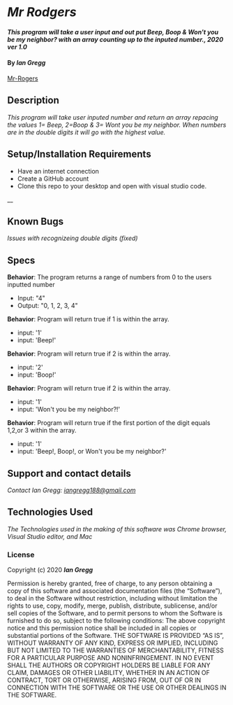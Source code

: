 # _Mr Rodgers_

#### _This program will take a user input and out put Beep, Boop & Won't you be my neighbor? with an array counting up to the inputed number., 2020 ver 1.0_

#### By _Ian Gregg_
[Mr-Rogers](https://github.com/oldgregg89/Mr-Rogers)


## Description

_This program will take user inputed number and  return an array repacing the values 1= Beep, 2=Boop & 3= Wont you be my neighbor. When numbers are in the double digits it will go with the highest value._

## Setup/Installation Requirements


* Have an internet connection 
* Create a GitHub account
* Clone this repo to your desktop and open with visual studio code.

__

## Known Bugs

_Issues with recognizeing double digits (fixed)_

## Specs

**Behavior**: The program returns a range of numbers from 0 to the users inputted number
* Input: "4"
* Output: "0, 1, 2, 3, 4"

**Behavior**: Program will return true if 1 is within the array.
* input: '1'
* input: 'Beep!'

**Behavior**: Program will return true if 2 is within the array.
* input: '2'
* input: 'Boop!'

**Behavior**: Program will return true if 2 is within the array.
* input: '1'
* input: 'Won't you be my neighbor?!'

**Behavior**: Program will return true if the first portion of the digit equals 1,2,or 3 within the array.
* input: '1'
* input: 'Beep!, Boop!, or Won't you be my neighbor?'

## Support and contact details

_Contact Ian Gregg: <iangregg188@gmail.com>_

## Technologies Used

_The Technologies used in the making of this software was Chrome browser, Visual Studio editor, and Mac_

### License

Copyright (c) 2020 **_Ian Gregg_**

Permission is hereby granted, free of charge, to any person obtaining a copy of this software and associated documentation files (the “Software”), to deal in the Software without restriction, including without limitation the rights to use, copy, modify, merge, publish, distribute, sublicense, and/or sell copies of the Software, and to permit persons to whom the Software is furnished to do so, subject to the following conditions:
The above copyright notice and this permission notice shall be included in all copies or substantial portions of the Software.
THE SOFTWARE IS PROVIDED “AS IS”, WITHOUT WARRANTY OF ANY KIND, EXPRESS OR IMPLIED, INCLUDING BUT NOT LIMITED TO THE WARRANTIES OF MERCHANTABILITY, FITNESS FOR A PARTICULAR PURPOSE AND NONINFRINGEMENT. IN NO EVENT SHALL THE AUTHORS OR COPYRIGHT HOLDERS BE LIABLE FOR ANY CLAIM, DAMAGES OR OTHER LIABILITY, WHETHER IN AN ACTION OF CONTRACT, TORT OR OTHERWISE, ARISING FROM, OUT OF OR IN CONNECTION WITH THE SOFTWARE OR THE USE OR OTHER DEALINGS IN THE SOFTWARE.

